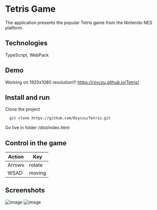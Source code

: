 # Tetris Game
The application presents the popular Tetris game from the Nintendo NES platform.

## Technologies
TypeScript,
WebPack

## Demo
Working on 1920x1080 resolution!!!
https://rzyczu.github.io/Tetris/

## Install and run
Clone the project
```bash
  git clone https://github.com/Rzyczu/Tetris.git
```

Go live in folder /dist/index.html

## Control in the game
| Action             | Key                                                                |
| ----------------- | ------------------------------------------------------------------ |
| Arrows | rotate |
| WSAD | moving |

## Screenshots
![image](https://github.com/Rzyczu/Tetris/assets/70780585/eb818c66-b18f-40fa-92d7-4c5199d42a15)
![image](https://github.com/Rzyczu/Tetris/assets/70780585/ad8a7696-5a0d-4017-81d4-66b8f378c3d0)








